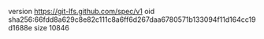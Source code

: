 version https://git-lfs.github.com/spec/v1
oid sha256:66fdd8a629c8e82c111c8a6ff6d267daa6780571b133094f11d164cc19d1688e
size 10846
